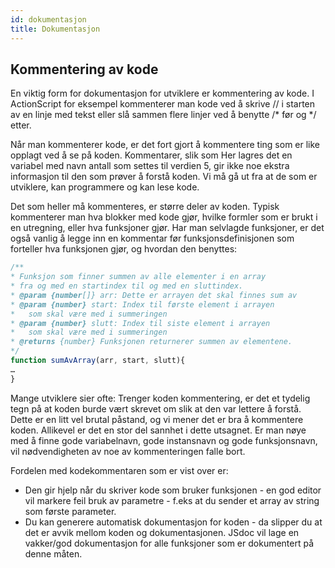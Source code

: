 ```yaml
---
id: dokumentasjon
title: Dokumentasjon
---
```


## Kommentering av kode

En viktig form for dokumentasjon for utviklere er kommentering av
kode. I ActionScript for eksempel kommenterer man kode ved å skrive //
i starten av en linje med tekst eller slå sammen flere linjer ved å benytte /*
før og */ etter.

Når man kommenterer kode, er det fort gjort å kommentere ting som
er like opplagt ved å se på koden. Kommentarer, slik som Her lagres det
en variabel med navn antall som settes til verdien 5, gir ikke noe ekstra
informasjon til den som prøver å forstå koden. Vi må gå ut fra at de som
er utviklere, kan programmere og kan lese kode.

Det som heller må kommenteres, er større deler av koden. Typisk
kommenterer man hva blokker med kode gjør, hvilke formler som er brukt
i en utregning, eller hva funksjoner gjør. Har man selvlagde funksjoner, er
det også vanlig å legge inn en kommentar før funksjonsdefinisjonen som
forteller hva funksjonen gjør, og hvordan den benyttes:

```js
/**
* Funksjon som finner summen av alle elementer i en array
* fra og med en startindex til og med en sluttindex.
* @param {number[]} arr: Dette er arrayen det skal finnes sum av
* @param {number} start: Index til første element i arrayen
*   som skal være med i summeringen
* @param {number} slutt: Index til siste element i arrayen
*   som skal være med i summeringen
* @returns {number} Funksjonen returnerer summen av elementene.
*/
function sumAvArray(arr, start, slutt){
…
}
```

Mange utviklere sier ofte: Trenger koden kommentering, er det et tydelig
tegn på at koden burde vært skrevet om slik at den var lettere å forstå. Dette
er en litt vel brutal påstand, og vi mener det er bra å kommentere koden.
Allikevel er det en stor del sannhet i dette utsagnet. Er man nøye med å
finne gode variabelnavn, gode instansnavn og gode funksjonsnavn, vil
nødvendigheten av noe av kommenteringen falle bort.

Fordelen med kodekommentaren som er vist over er:
*  Den gir hjelp når du skriver kode som bruker funksjonen - en god editor vil markere
feil bruk av parametre - f.eks at du sender et array av string som første parameter.
*  Du kan generere automatisk dokumentasjon for koden - da slipper du at det er avvik mellom koden og dokumentasjonen.
JSdoc vil lage en vakker/god dokumentasjon for alle funksjoner som er dokumentert på denne måten.